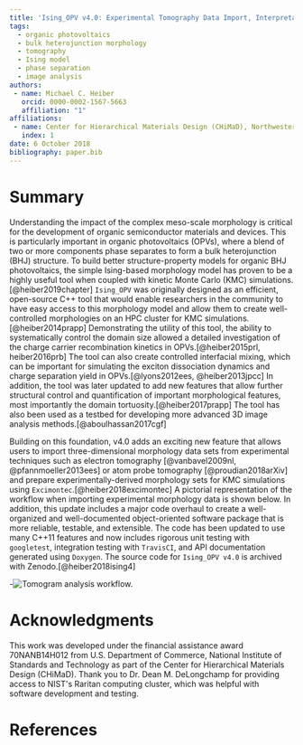 ```yaml
---
title: 'Ising_OPV v4.0: Experimental Tomography Data Import, Interpretation, and Analysis'
tags:
  - organic photovoltaics
  - bulk heterojunction morphology
  - tomography
  - Ising model
  - phase separation
  - image analysis
authors:
 - name: Michael C. Heiber
   orcid: 0000-0002-1567-5663
   affiliation: "1"
affiliations:
 - name: Center for Hierarchical Materials Design (CHiMaD), Northwestern University, Evanston, Illinois 60208, USA
   index: 1
date: 6 October 2018
bibliography: paper.bib
---
```


# Summary

Understanding the impact of the complex meso-scale morphology is critical for the development of organic semiconductor materials and devices.  This is particularly important in organic photovoltaics (OPVs), where a blend of two or more components phase separates to form a bulk heterojunction (BHJ) structure.  To build better structure-property models for organic BHJ photovoltaics, the simple Ising-based morphology model has proven to be a highly useful tool when coupled with kinetic Monte Carlo (KMC) simulations.[@heiber2019chapter] ``Ising_OPV`` was originally designed as an efficient, open-source C++ tool that would enable researchers in the community to have easy access to this morphology model and allow them to create well-controlled morphologies on an HPC cluster for KMC simulations.[@heiber2014prapp] Demonstrating the utility of this tool, the ability to systematically control the domain size allowed a detailed investigation of the charge carrier recombination kinetics in OPVs.[@heiber2015prl, heiber2016prb] The tool can also create controlled interfacial mixing, which can be important for simulating the exciton dissociation dynamics and charge separation yield in OPVs.[@lyons2012ees, @heiber2013jpcc] In addition, the tool was later updated to add new features that allow further structural control and quantification of important morphological features, most importantly the domain tortuosity.[@heiber2017prapp] The tool has also been used as a testbed for developing more advanced 3D image analysis methods.[@aboulhassan2017cgf]

Building on this foundation, v4.0 adds an exciting new feature that allows users to import three-dimensional morphology data sets from experimental techniques such as electron tomography [@vanbavel2009nl, @pfannmoeller2013ees] or atom probe tomography [@proudian2018arXiv] and prepare experimentally-derived morphology sets for KMC simulations using ``Excimontec``.[@heiber2018excimontec] A pictorial representation of the workflow when importing experimental morphology data is shown below. In addition, this update includes a major code overhaul to create a well-organized and well-documented object-oriented software package that is more reliable, testable, and extensible. The code has been updated to use many C++11 features and now includes rigorous unit testing with ``googletest``, integration testing with ``TravisCI``, and API documentation generated using ``Doxygen``.  The source code for ``Ising_OPV v4.0`` is archived with Zenodo.[@heiber2018ising4]

-![Tomogram analysis workflow.](tomogram_analysis.png)

# Acknowledgments

This work was developed under the financial assistance award 70NANB14H012 from U.S. Department of Commerce, National Institute of Standards and Technology as part of the Center for Hierarchical Materials Design (CHiMaD).  Thank you to Dr. Dean M. DeLongchamp for providing access to NIST's Raritan computing cluster, which was helpful with software development and testing.

# References
